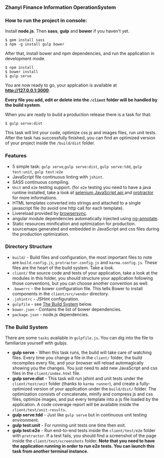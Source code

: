 ### Zhanyi Finance Information OperationSystem 


### How to run the project in console:

Install **node.js**. Then **sass**, **gulp** and **bower** if you haven't yet.

    $ gem install sass
    $ npm -g install gulp bower

After that, install bower and npm dependencies, and run the application in development mode.

    $ npm install
    $ bower install
    $ gulp serve

You are now ready to go, your applcation is available at **http://127.0.0.1:3000**.

**Every file you add, edit or delete into the `/client` folder will be handled by the build system**.

When you are ready to build a production release there is a task for that:

    $ gulp serve:dist

This task will lint your code, optimize css js and images files, run unit tests. After the task has successfully finished, you can find an optimized version of your project inside the  `/build/dist` folder.

### Features

* 5 simple task: `gulp serve`,`gulp serve:dist`, `gulp serve:tdd`, `gulp test:unit`, `gulp test:e2e`
* JavaScript file continuous linting with `jshint`.
* SASS continuous compiling.
* `Unit` and `e2e` testing support. (for `e2e` testing you need to have a java runtine installed, take a look at [selenium JavaScript api ](http://selenium.googlecode.com/git/docs/api/javascript/index.html) and [protractor](https://github.com/angular/protractor) for more informations.
* HTML templates converted into strings and attached to a single javascript file (to avoid one http call for each template).
* Livereload provided by [browsersync](http://www.browsersync.io/).
* angular module dependencies automatically injected using [ng-annotate](https://github.com/olov/ng-annotate).
* Static resources minification and optimization for production.
* sourcemaps generated and embedded in JavaScript and css files during the production optimization.

### Directory Structure

* `build/` - Build files and configuration, the most important files to note are `build.config.js`, `protractor.config.js` and `karma.config.js`. These files are the heart of the build system. Take a look.
* `client/` the source code and tests of your application, take a look at the modules in this folder, you should structure your application following those conventions, but you can choose another convention as well.
* `.bowerrc` - the bower configuration file. This tells Bower to install components in the `client/src/vendor` directory.
* `.jshintrc` - JSHint configuration.
* `gulpfile` - see [The Build System](#thebuildsystem) below.
* `bower.json` - Contains the list of bower dependencies.
* `package.json` - node.js dependencies.

### <a name="thebuildsystem"></a>The Build System

There are some `tasks` available in `gulpfile.js`. You can dig into the file to familiarize yourself with gulpjs.



* **gulp serve** - When this task runs, the build will take care of watching files. Every time you change a file in the `client/` folder, the build recompiles every file, and your browser will reload automagically showing you the changes.
You just need to add new JavaScript and css files in the `client/index.html` file.
* **gulp serve:dist** - This task will run jshint and unit tests under the `client/test/unit` folder (thanks to `karma runner`), and create a fully-optimized version of your application under the `build/dist/` folder. The optimization consists of concatenate, minify and compress js and css files, optimize images, and put every template into a js file loaded by the application.
A code coverage report will be available inside the `client/test/unit-results`.
* **gulp serve:tdd** - Just like `gulp serve` but in continuous unit testing environment.
* **gulp test:unit** - For running unit tests one time then exit.
* **gulp test:e2e** - Run end-to-end tests inside the `client/test/e2e` folder with `protractor`. If a test fails, you should find a screenshot of the page inside the `client/test/screenshots` folder.
**Note that you need to have the application running in order to run e2e tests. You can launch this task from another terminal instance.**


